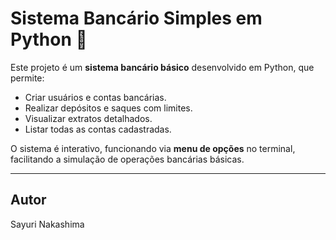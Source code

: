 # Sistema Bancário Simples em Python 🏦

Este projeto é um **sistema bancário básico** desenvolvido em Python, que permite:

- Criar usuários e contas bancárias.
- Realizar depósitos e saques com limites.
- Visualizar extratos detalhados.
- Listar todas as contas cadastradas.

O sistema é interativo, funcionando via **menu de opções** no terminal, facilitando a simulação de operações bancárias básicas.

---

## Autor

Sayuri Nakashima


 
 
